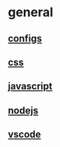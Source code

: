# general

## [configs](configs/)

## [css](css/)

## [javascript](javascript/)

## [nodejs](nodejs/)

## [vscode](vscode/)
